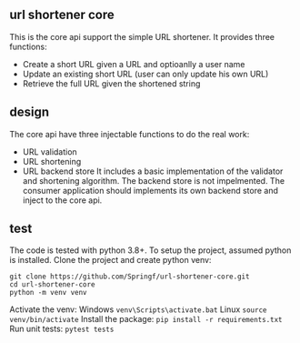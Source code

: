 ## url shortener core
This is the core api support the simple URL shortener.
It provides three functions:
- Create a short URL given a URL and optioanlly a user name
- Update an existing short URL (user can only update his own URL)
- Retrieve the full URL given the shortened string

## design
The core api have three injectable functions to do the real work:
- URL validation
- URL shortening
- URL backend store
It includes a basic implementation of the validator and shortening algorithm.
The backend store is not impelmented. The consumer application should implements its own backend store and inject to the core api.

## test
The code is tested with python 3.8+.
To setup the project, assumed python is installed.
Clone the project and create python venv:
```
git clone https://github.com/Springf/url-shortener-core.git
cd url-shortener-core
python -m venv venv
```
Activate the venv:
Windows `venv\Scripts\activate.bat`
Linux `source venv/bin/activate`
Install the package: `pip install -r requirements.txt`
Run unit tests: `pytest tests`

